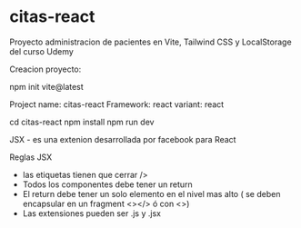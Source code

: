 # citas-react
 Proyecto administracion de pacientes en Vite, Tailwind CSS y LocalStorage del curso Udemy

Creacion proyecto:

npm init vite@latest

Project name: citas-react
Framework: react
variant: react

cd citas-react
npm install
npm run dev


JSX - es una extenion desarrollada por facebook para React 

Reglas JSX
 - las etiquetas tienen que cerrar />
 - Todos los componentes debe tener un return
 - El return debe tener un solo elemento en el nivel mas alto ( se deben encapsular en un fragment <></> ó con <>)
 - Las extensiones pueden ser .js y .jsx